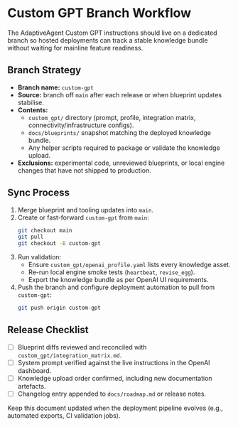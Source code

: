 # Custom GPT Branch Workflow

The AdaptiveAgent Custom GPT instructions should live on a dedicated branch so hosted deployments can track a stable knowledge bundle without waiting for mainline feature readiness.

## Branch Strategy
- **Branch name:** `custom-gpt`
- **Source:** branch off `main` after each release or when blueprint updates stabilise.
- **Contents:**
  - `custom_gpt/` directory (prompt, profile, integration matrix, connectivity/infrastructure configs).
  - `docs/blueprints/` snapshot matching the deployed knowledge bundle.
  - Any helper scripts required to package or validate the knowledge upload.
- **Exclusions:** experimental code, unreviewed blueprints, or local engine changes that have not shipped to production.

## Sync Process
1. Merge blueprint and tooling updates into `main`.
2. Create or fast-forward `custom-gpt` from `main`:
   ```bash
   git checkout main
   git pull
   git checkout -B custom-gpt
   ```
3. Run validation:
   - Ensure `custom_gpt/openai_profile.yaml` lists every knowledge asset.
   - Re-run local engine smoke tests (`heartbeat`, `revise_egg`).
   - Export the knowledge bundle as per OpenAI UI requirements.
4. Push the branch and configure deployment automation to pull from `custom-gpt`:
   ```bash
   git push origin custom-gpt
   ```

## Release Checklist
- [ ] Blueprint diffs reviewed and reconciled with `custom_gpt/integration_matrix.md`.
- [ ] System prompt verified against the live instructions in the OpenAI dashboard.
- [ ] Knowledge upload order confirmed, including new documentation artefacts.
- [ ] Changelog entry appended to `docs/roadmap.md` or release notes.

Keep this document updated when the deployment pipeline evolves (e.g., automated exports, CI validation jobs).
